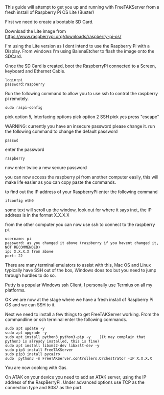 This guide will attempt to get you up and running with FreeTAKServer from a fresh install of Raspberry Pi OS Lite (Buster)

First we need to create a bootable SD Card.

Download the Lite image from https://www.raspberrypi.org/downloads/raspberry-pi-os/

I'm using the Lite version as I dont intend to use the Raspberry Pi with a Display.
From windows I'm using BalenaEtcher to flash the image onto the SDCard.

Once the SD Card is created, boot the RaspberryPi connected to a Screen, keyboard and Ethernet Cable.
```
login:pi
password:raspberry
```
Run the following command to allow you to use ssh to control the raspberry pi remotely.
```
sudo raspi-config
```
pick option 5, Interfacing options
pick option 2 SSH
pick yes
press "escape"

WARNING: currently you have an insecure password please change it.
run the following command to change the default password
```
passwd
```
enter the password 
```
raspberry
```
now enter twice a new secure password

you can now access the raspberry pi from another computer easily, this will make life easier as you can copy paste the commands.

to find out the IP address of your RaspberryPi enter the following command
```
ifconfig eth0
```
some text will scroll up the window, look out for where it says inet, the IP address is in the format X.X.X.X

from the other computer you can now use ssh to connect to the raspberry pi.
```
username: pi
password: as you changed it above (raspberry if you havent changed it, NOT RECOMMENDED)
ip: X.X.X.X from above
port: 22
```
There are many terminal emulators to assist with this, Mac OS and Linux typically have SSH out of the box,
Windows does too but you need to jump through hurdles to do so.

Putty is a popular Windows ssh Client, I personally use Termius on all my platforms.


OK we are now at the stage where we have a fresh install of Raspberry Pi OS and we can SSH to it.

Next we need to install a few things to get FreeTAKServer working.
From the commandline or ssh terminal enter the following commands.
```
sudo apt update -y
sudo apt upgrade -y
sudo apt install python3 python3-pip -y    (It may complain that python3 is already installed, this is fine)
sudo apt install libxml2-dev libxslt-dev -y
sudo pip3 install FreeTAKServer
sudo pip3 install pycairo
sudo  python3 -m FreeTAKServer.controllers.Orchestrator -IP X.X.X.X
```
You are now cooking with Gas.

On ATAK on your device you need to add an ATAK server, using the IP address of the RaspBerryPi.
Under advanced  options use TCP as the connection type and 8087 as the port.
